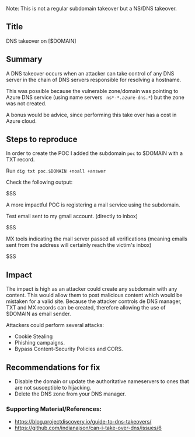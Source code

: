 Note: This is not a regular subdomain takeover but a NS/DNS takeover. 

## Title  

DNS takeover on [$DOMAIN]

## Summary

A DNS takeover occurs when an attacker can take control of any DNS server in the chain of DNS servers responsible for resolving a hostname.

This was possible because the vulnerable zone/domain was pointing to Azure DNS service (using name servers ` ns*-*.azure-dns.*`) but the zone was not created.

A bonus would be advice, since performing this take over has a cost in Azure cloud. 

## Steps to reproduce

 In order to create the POC I added the subdomain `poc` to $DOMAIN with a TXT record.  

 Run `dig txt poc.$DOMAIN +noall +answer`

Check the following output:

$SS

A more impactful POC is registering a mail service using the subdomain. 

Test email sent to my gmail account. (directly to inbox)

$SS

MX tools indicating the mail server passed all verifications (meaning emails sent from the address will certainly reach the victim's inbox) 

$SS

## Impact

The impact is high as an attacker could create any subdomain with any content. This would allow them to post malicious content which would be mistaken for a valid site. 
Because the attacker controls de DNS manager, TXT and MX records can be created, therefore allowing the use of $DOMAIN as email sender. 

Attackers could perform several attacks:
 - Cookie Stealing
 - Phishing campaigns. 
 - Bypass Content-Security Policies and CORS.

 
## Recommendations for fix

* Disable the domain or update the authoritative nameservers to ones that are not susceptible to hijacking.
* Delete the DNS zone from your DNS manager.
 

### Supporting Material/References:

 - https://blog.projectdiscovery.io/guide-to-dns-takeovers/
 - https://github.com/indianajson/can-i-take-over-dns/issues/6

